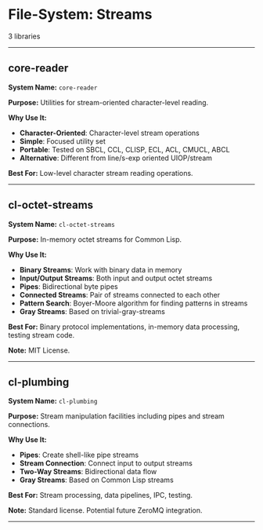 # File-System: Streams

3 libraries

---

## core-reader

**System Name:** `core-reader`

**Purpose:** Utilities for stream-oriented character-level reading.

**Why Use It:**
- **Character-Oriented**: Character-level stream operations
- **Simple**: Focused utility set
- **Portable**: Tested on SBCL, CCL, CLISP, ECL, ACL, CMUCL, ABCL
- **Alternative**: Different from line/s-exp oriented UIOP/stream

**Best For:** Low-level character stream reading operations.

---


## cl-octet-streams

**System Name:** `cl-octet-streams`

**Purpose:** In-memory octet streams for Common Lisp.

**Why Use It:**
- **Binary Streams**: Work with binary data in memory
- **Input/Output Streams**: Both input and output octet streams
- **Pipes**: Bidirectional byte pipes
- **Connected Streams**: Pair of streams connected to each other
- **Pattern Search**: Boyer-Moore algorithm for finding patterns in streams
- **Gray Streams**: Based on trivial-gray-streams

**Best For:** Binary protocol implementations, in-memory data processing, testing stream code.

**Note:** MIT License.

---


## cl-plumbing

**System Name:** `cl-plumbing`

**Purpose:** Stream manipulation facilities including pipes and stream connections.

**Why Use It:**
- **Pipes**: Create shell-like pipe streams
- **Stream Connection**: Connect input to output streams
- **Two-Way Streams**: Bidirectional data flow
- **Gray Streams**: Based on Common Lisp streams

**Best For:** Stream processing, data pipelines, IPC, testing.

**Note:** Standard license. Potential future ZeroMQ integration.

---


